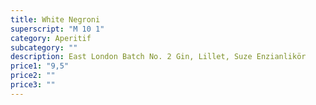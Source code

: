 ```yaml
---
title: White Negroni
superscript: "M 10 1"
category: Aperitif
subcategory: ""
description: East London Batch No. 2 Gin, Lillet, Suze Enzianlikör
price1: "9,5"
price2: ""
price3: ""
---
```

